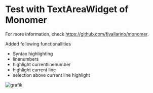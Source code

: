 # Test with TextAreaWidget of Monomer

For more information, check https://github.com/fjvallarino/monomer.

Added following functionallities
- Syntax highlighting
- linenumbers
- highlight currentlinenumber
- highlight current line
- selection above current line highlight

![grafik](https://user-images.githubusercontent.com/51531595/159380594-6704e6d4-d29c-418e-b44f-f01e40df5bad.png)
